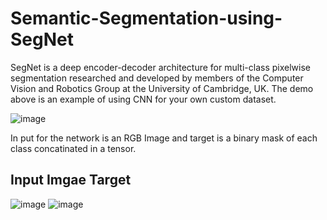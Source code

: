 # Semantic-Segmentation-using-SegNet


SegNet is a deep encoder-decoder architecture for multi-class pixelwise segmentation researched and developed by members of the Computer Vision and Robotics Group at the University of Cambridge, UK. The demo above is an example of using CNN for your own custom dataset.

![image](https://user-images.githubusercontent.com/56618776/91529826-f70b9200-e944-11ea-8aa9-4b1aa72c98dc.png)


In put for the network is an RGB Image and target is a binary mask of each class concatinated in a tensor.


## Input Imgae                                                              Target

![image](https://user-images.githubusercontent.com/56618776/91530231-bc562980-e945-11ea-90b1-d1d7cb2f64dd.png)
![image](https://user-images.githubusercontent.com/56618776/91530411-ff180180-e945-11ea-9d1a-b272b0931a38.png)


